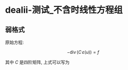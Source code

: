 # dealii-测试_不含时线性方程组

## 弱格式

原始方程:

$$
-\operatorname{div}\bigl(C\,\varepsilon(u)\bigr) = f
$$

其中 $C$ 是四阶矩阵, 上式可以写为


<!--stackedit_data:
eyJoaXN0b3J5IjpbMTg1MDIyMzkyLC0xMzYyMjAwOTg3XX0=
-->